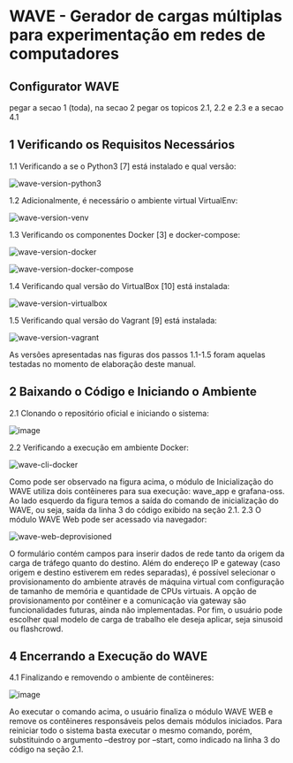 # WAVE - Gerador de cargas múltiplas para experimentação em redes de computadores

## Configurator WAVE 

pegar a secao 1 (toda), na secao 2 pegar os topicos 2.1, 2.2 e 2.3 e a secao 4.1

## 1 Verificando os Requisitos Necessários

1.1 Verificando a se o Python3 [7] está instalado e qual versão:

![wave-version-python3](https://user-images.githubusercontent.com/79940823/227387336-5cf0f04e-d74d-4107-b1c2-121accc85cf9.png)


1.2 Adicionalmente, é necessário o ambiente virtual VirtualEnv:

![wave-version-venv](https://user-images.githubusercontent.com/79940823/227387419-f8e7fa75-5c76-43f3-be66-4af4b83c5b2e.png)


1.3 Verificando os componentes Docker [3] e docker-compose:

![wave-version-docker](https://user-images.githubusercontent.com/79940823/227387459-b2ac5df2-aa2a-4a2e-9487-dac1e23f2dad.png)


![wave-version-docker-compose](https://user-images.githubusercontent.com/79940823/227387519-fb43dd4b-1826-4065-931e-4088bc64f132.png)


1.4 Verificando qual versão do VirtualBox [10] está instalada:

![wave-version-virtualbox](https://user-images.githubusercontent.com/79940823/227387550-05df777e-e121-4f49-b1ff-753dd32b4489.png)


1.5 Verificando qual versão do Vagrant [9] está instalada:

![wave-version-vagrant](https://user-images.githubusercontent.com/79940823/227387581-f5448336-2242-438f-b70c-8aa410fefca3.png)


As versões apresentadas nas figuras dos passos 1.1-1.5 foram aquelas
testadas no momento de elaboração deste manual.

## 2 Baixando o Código e Iniciando o Ambiente

2.1 Clonando o repositório oficial e iniciando o sistema:

![image](https://user-images.githubusercontent.com/79940823/227388516-955400f2-7055-450b-84d5-913a3e205836.png)


2.2 Verificando a execução em ambiente Docker:

![wave-cli-docker](https://user-images.githubusercontent.com/79940823/227387624-3d84cb78-2fe4-4b6d-8c37-09f71cf9eb9d.png)


Como pode ser observado na figura acima, o módulo de Inicialização
do WAVE utiliza dois contêineres para sua execução: wave_app e
grafana-oss. Ao lado esquerdo da figura temos a saída do comando
de inicialização do WAVE, ou seja, saída da linha 3 do código exibido
na seção 2.1.
2.3 O módulo WAVE Web pode ser acessado via navegador:

![wave-web-deprovisioned](https://user-images.githubusercontent.com/79940823/227387686-634fc6ee-bb3c-4bb4-9ef0-28e8e0459175.png)

O formulário contém campos para inserir dados de rede tanto da
origem da carga de tráfego quanto do destino. Além do endereço IP
e gateway (caso origem e destino estiverem em redes separadas), é possível selecionar o provisionamento do ambiente através de máquina
virtual com configuração de tamanho de memória e quantidade
de CPUs virtuais. A opção de provisionamento por contêiner e a
comunicação via gateway são funcionalidades futuras, ainda não implementadas. Por fim, o usuário pode escolher qual modelo de carga
de trabalho ele deseja aplicar, seja sinusoid ou flashcrowd.

## 4 Encerrando a Execução do WAVE
4.1 Finalizando e removendo o ambiente de contêineres:

![image](https://user-images.githubusercontent.com/79940823/227384855-c8aad12e-42c7-464a-ae8d-ff6e1ab004e2.png)

Ao executar o comando acima, o usuário finaliza o módulo WAVE
WEB e remove os contêineres responsáveis pelos demais módulos
iniciados. Para reiniciar todo o sistema basta executar o mesmo
comando, porém, substituindo o argumento –destroy por –start,
como indicado na linha 3 do código na seção 2.1.
